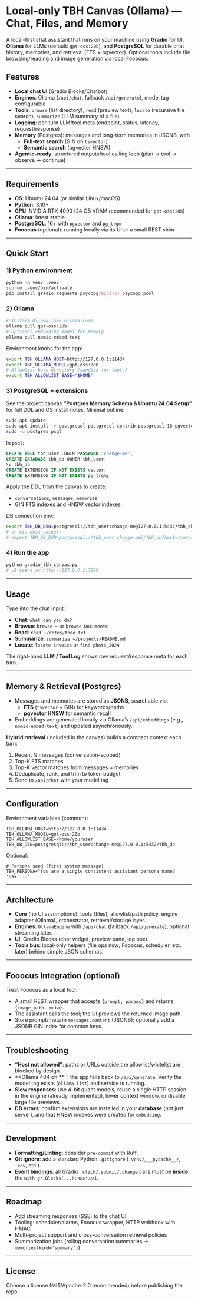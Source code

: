 # Local-only TBH Canvas (Ollama) — Chat, Files, and Memory

A local-first chat assistant that runs on your machine using **Gradio** for UI, **Ollama** for LLMs (default: `gpt-oss:20b`), and **PostgreSQL** for durable chat history, memories, and retrieval (FTS + pgvector). Optional tools include file browsing/reading and image generation via local Fooocus.

## Features

- **Local chat UI** (Gradio Blocks/Chatbot)
- **Engines**: Ollama (`/api/chat`, fallback `/api/generate`), model tag configurable
- **Tools**: `browse` (list directory), `read` (preview text), `locate` (recursive file search), `summarize` (LLM summary of a file)
- **Logging**: per-turn LLM/tool meta (endpoint, status, latency, request/response)
- **Memory** (Postgres): messages and long-term memories in JSONB, with
  - **Full-text search** (GIN on `tsvector`)
  - **Semantic search** (pgvector HNSW)
- **Agentic-ready**: structured outputs/tool calling loop (plan → tool → observe → continue)

---

## Requirements

- **OS**: Ubuntu 24.04 (or similar Linux/macOS)
- **Python**: 3.10+
- **GPU**: NVIDIA RTX 4090 (24 GB VRAM recommended for `gpt-oss:20b`)
- **Ollama**: latest stable
- **PostgreSQL**: 16+ with `pgvector` and `pg_trgm`
- **Fooocus** (optional): running locally via its UI or a small REST shim

---

## Quick Start

### 1) Python environment

```bash
python -m venv .venv
source .venv/bin/activate
pip install gradio requests psycopg[binary] psycopg_pool
```

### 2) Ollama

```bash
# Install Ollama (see ollama.com)
ollama pull gpt-oss:20b
# Optional embedding model for memory
ollama pull nomic-embed-text
```

Environment knobs for the app:

```bash
export TBH_OLLAMA_HOST=http://127.0.0.1:11434
export TBH_OLLAMA_MODEL=gpt-oss:20b
# Allowlist base directory (sandbox for tools)
export TBH_ALLOWLIST_BASE="$HOME"
```

### 3) PostgreSQL + extensions

See the project canvas **“Postgres Memory Schema & Ubuntu 24.04 Setup”** for full DDL and OS install notes. Minimal outline:

```bash
sudo apt update
sudo apt install -y postgresql postgresql-contrib postgresql-16-pgvector
sudo -u postgres psql
```

In `psql`:

```sql
CREATE ROLE tbh_user LOGIN PASSWORD 'change-me';
CREATE DATABASE tbh_db OWNER tbh_user;
\c tbh_db
CREATE EXTENSION IF NOT EXISTS vector;
CREATE EXTENSION IF NOT EXISTS pg_trgm;
```

Apply the DDL from the canvas to create:

- `conversations`, `messages`, `memories`
- GIN FTS indexes and HNSW vector indexes

DB connection env:

```bash
export TBH_DB_DSN=postgresql://tbh_user:change-me@127.0.0.1:5432/tbh_db
# or via Unix socket:
# export TBH_DB_DSN=postgresql://tbh_user:change-me@/tbh_db?host=/var/run/postgresql
```

### 4) Run the app

```bash
python gradio_tbh_canvas.py
# UI opens at http://127.0.0.1:7860
```

---

## Usage

Type into the chat input:

- **Chat**: `what can you do?`
- **Browse**: `browse ~` or `browse Documents`
- **Read**: `read ~/notes/todo.txt`
- **Summarize**: `summarize ~/projects/README.md`
- **Locate**: `locate invoice` or `find photo_2024`

The right-hand **LLM / Tool Log** shows raw request/response meta for each turn.

---

## Memory & Retrieval (Postgres)

- Messages and memories are stored as **JSONB**, searchable via:
  - **FTS** (`tsvector` + GIN) for keywords/paths
  - **pgvector HNSW** for semantic recall
- Embeddings are generated locally via Ollama’s `/api/embeddings` (e.g., `nomic-embed-text`) and updated asynchronously.

**Hybrid retrieval** (included in the canvas) builds a compact context each turn:

1. Recent N messages (conversation-scoped)
2. Top-K FTS matches
3. Top-K vector matches from messages + memories
4. Deduplicate, rank, and trim to token budget
5. Send to `/api/chat` with your model tag

---

## Configuration

Environment variables (common):

```
TBH_OLLAMA_HOST=http://127.0.0.1:11434
TBH_OLLAMA_MODEL=gpt-oss:20b
TBH_ALLOWLIST_BASE=/home/youruser
TBH_DB_DSN=postgresql://tbh_user:change-me@127.0.0.1:5432/tbh_db
```

Optional:

```
# Persona seed (first system message)
TBH_PERSONA="You are a single consistent assistant persona named 'Dax'..."
```

---

## Architecture

- **Core** (no UI assumptions): tools (files), allowlist/path policy, engine adapter (Ollama), orchestrator, retrieval/storage layer.
- **Engines**: `OllamaEngine` with `/api/chat` (fallback `/api/generate`), optional streaming later.
- **UI**: Gradio Blocks (chat widget, preview pane, log box).
- **Tools bus**: local-only helpers (file ops now; Fooocus, scheduler, etc. later) behind simple JSON schemas.

---

## Fooocus Integration (optional)

Treat Fooocus as a local tool:

- A small REST wrapper that accepts `{prompt, params}` and returns `{image_path, meta}`.
- The assistant calls the tool; the UI previews the returned image path.
- Store prompt/meta in `messages.content` (JSONB); optionally add a JSONB GIN index for common keys.

---

## Troubleshooting

- **“Host not allowed”**: paths or URLs outside the allowlist/whitelist are blocked by design.
- **Ollama 404 on **``: the app falls back to `/api/generate`. Verify the model tag exists (`ollama list`) and service is running.
- **Slow responses**: use 4-bit quant models, reuse a single HTTP session in the engine (already implemented), lower context window, or disable large file previews.
- **DB errors**: confirm extensions are installed in your **database** (not just server), and that HNSW indexes were created for `embedding`.

---

## Development

- **Formatting/Linting**: consider `pre-commit` with Ruff.
- **Git ignore**: add a standard Python `.gitignore` (`.venv/`, `__pycache__/`, `.env`, etc.).
- **Event bindings**: all Gradio `.click/.submit/.change` calls must be **inside** the `with gr.Blocks(...):` context.

---

## Roadmap

- Add streaming responses (SSE) to the chat UI
- Tooling: scheduler/alarms, Fooocus wrapper, HTTP webhook with HMAC
- Multi-project support and cross-conversation retrieval policies
- Summarization jobs (rolling conversation summaries → `memories(kind='summary')`)

---

## License

Choose a license (MIT/Apache-2.0 recommended) before publishing the repo.

